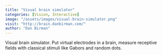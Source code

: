 ```yaml
---
title: "Visual brain simulator"
categories: [Vision, Interactive]
image: "/assets/images/visual-brain-simulator.png"
visit: "http://brain.danbirman.com/"
author: "Dan Birman"
---
```


Visual brain simulator. Put virtual electrodes in a brain, measure receptive fields with classical stimuli like Gabors and random dots.
